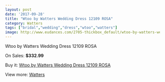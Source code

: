 ```yaml
---
layout: post
date: '2017-09-28'
title: "Wtoo by Watters Wedding Dress 12109 ROSA"
category: Watters
tags: ["bridal","wedding","dress","wtoo","watters"]
image: http://www.eudances.com/2705-thickbox_default/wtoo-by-watters-wedding-dress-12109-rosa.jpg
---
```

Wtoo by Watters Wedding Dress 12109 ROSA

On Sales: **$332.99**
<a href="https://www.eudances.com/en/watters/912-wtoo-by-watters-wedding-dress-12109-rosa.html"><amp-img layout="responsive" width="600" height="600" src="//www.eudances.com/2705-thickbox_default/wtoo-by-watters-wedding-dress-12109-rosa.jpg" alt="Wtoo by Watters Wedding Dress 12109 ROSA 0" /></a>
<a href="https://www.eudances.com/en/watters/912-wtoo-by-watters-wedding-dress-12109-rosa.html"><amp-img layout="responsive" width="600" height="600" src="//www.eudances.com/2706-thickbox_default/wtoo-by-watters-wedding-dress-12109-rosa.jpg" alt="Wtoo by Watters Wedding Dress 12109 ROSA 1" /></a>

Buy it: [Wtoo by Watters Wedding Dress 12109 ROSA](https://www.eudances.com/en/watters/912-wtoo-by-watters-wedding-dress-12109-rosa.html "Wtoo by Watters Wedding Dress 12109 ROSA")

View more: [Watters](https://www.eudances.com/en/12-watters "Watters")